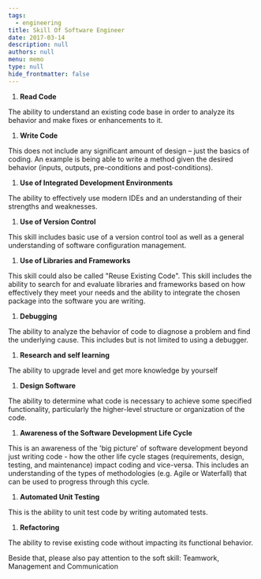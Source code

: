 ```yaml
---
tags: 
  - engineering
title: Skill Of Software Engineer
date: 2017-03-14
description: null
authors: null
menu: memo
type: null
hide_frontmatter: false
---
```


1. **Read Code**

The ability to understand an existing code base in order to analyze its behavior and make fixes or enhancements to it.

1. **Write Code**

This does not include any significant amount of design – just the basics of coding. An example is being able to write a method given the desired behavior (inputs, outputs, pre-conditions and post-conditions).

1. **Use of Integrated Development Environments**

The ability to effectively use modern IDEs and an understanding of their strengths and weaknesses.

1. **Use of Version Control**

This skill includes basic use of a version control tool as well as a general understanding of software configuration management.

1. **Use of Libraries and Frameworks**

This skill could also be called "Reuse Existing Code". This skill includes the ability to search for and evaluate libraries and frameworks based on how effectively they meet your needs and the ability to integrate the chosen package into the software you are writing.

1. **Debugging**

The ability to analyze the behavior of code to diagnose a problem and find the underlying cause. This includes but is not limited to using a debugger.

1. **Research and self learning**

The ability to upgrade level and get more knowledge by yourself

1. **Design Software**

The ability to determine what code is necessary to achieve some specified functionality, particularly the higher-level structure or organization of the code.

1. **Awareness of the Software Development Life Cycle**

This is an awareness of the 'big picture' of software development beyond just writing code - how the other life cycle stages (requirements, design, testing, and maintenance) impact coding and vice-versa. This includes an understanding of the types of methodologies (e.g. Agile or Waterfall) that can be used to progress through this cycle.

1. **Automated Unit Testing**

This is the ability to unit test code by writing automated tests.

1. **Refactoring**

The ability to revise existing code without impacting its functional behavior.

Beside that, please also pay attention to the soft skill: Teamwork, Management and Communication

